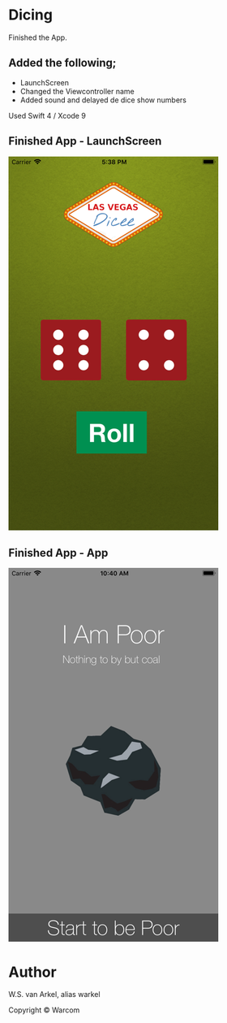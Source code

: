# Dicing

Finished the App.

## Added the following;
* LaunchScreen
* Changed the Viewcontroller name
* Added sound and delayed de dice show numbers

Used Swift 4 / Xcode 9

## Finished App - LaunchScreen
![Finished App](https://github.com/warkeljr/Dicing/blob/LaunchScreen/DicingApp.png)

## Finished App - App
![Finished App](https://github.com/warkeljr/I-Am-Poor-iOS11-master/blob/Nav-setup/PoorVC.png)

# Author

W.S. van Arkel, alias warkel

Copyright © Warcom
